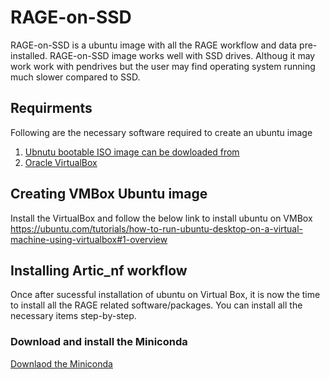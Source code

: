 # RAGE-on-SSD
RAGE-on-SSD is a ubuntu image with all the RAGE workflow and data pre-installed. RAGE-on-SSD image works well with SSD drives. Althoug it may work work with pendrives but the user may find operating system running much slower compared to SSD.

## Requirments
Following are the necessary software required to create an ubuntu image
1. [Ubnutu bootable ISO image can be dowloaded from](/https://ubuntu.com/download/desktop)
2. [Oracle VirtualBox](https://www.virtualbox.org)

## Creating VMBox Ubuntu image
Install the VirtualBox and follow the below link to install ubuntu on VMBox
https://ubuntu.com/tutorials/how-to-run-ubuntu-desktop-on-a-virtual-machine-using-virtualbox#1-overview

## Installing Artic_nf workflow
Once after sucessful installation of ubuntu on Virtual Box, it is now the time to install all the RAGE related software/packages.
You can install all the necessary items step-by-step.

### Download and install the Miniconda
[Downlaod the Miniconda](https://docs.anaconda.com/free/miniconda/index.html)


